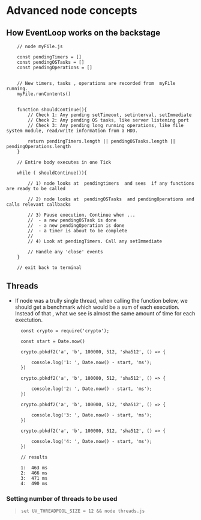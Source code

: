 # Advanced node concepts


## How EventLoop works on the backstage



        // node myFile.js

        const pendingTimers = []
        const pendingOSTasks = []
        const pendingOperations = []


        // New timers, tasks , operations are recorded from  myFile running.
        myFile.runContents()    


        function shouldContinue(){
            // Check 1: Any pending setTimeout, setinterval, setImmediate
            // Check 2: Any pending OS tasks, like server listening port
            // Check 3: Any pending long running operations, like file system module, read/write information from a HDD.

            return pendingTimers.length || pendingOSTasks.length || pendingOperations.length
        }

        // Entire body executes in one Tick

        while ( shouldContinue()){

            // 1) node looks at  pendingtimers  and sees  if any functions are ready to be called

            // 2) node looks at  pendingOSTasks  and pendingOperations and calls relevant callbacks
                
            // 3) Pause execution. Continue when ... 
            //  - a new pendingOSTask is done
            //  - a new pendingOperation is done
            //  - a timer is about to be complete
            // 
            // 4) Look at pendingTimers. Call any setImmediate

            // Handle any 'close' events
        }

        // exit back to terminal 
    

## Threads

- If node was a trully single thread, when calling the function below, we should get a benchmark which would be a sum of each execution. Instead of that , what we see is almost the same amount of time for each exectution.

        const crypto = require('crypto');

        const start = Date.now()

        crypto.pbkdf2('a', 'b', 100000, 512, 'sha512', () => {

            console.log('1: ', Date.now() - start, 'ms');
        })

        crypto.pbkdf2('a', 'b', 100000, 512, 'sha512', () => {

            console.log('2: ', Date.now() - start, 'ms');
        })

        crypto.pbkdf2('a', 'b', 100000, 512, 'sha512', () => {

            console.log('3: ', Date.now() - start, 'ms');
        })

        crypto.pbkdf2('a', 'b', 100000, 512, 'sha512', () => {

            console.log('4: ', Date.now() - start, 'ms');
        })

        // results

        1:  463 ms
        2:  466 ms
        3:  471 ms
        4:  490 ms

### Setting number of threads to be used

> `set UV_THREADPOOL_SIZE = 12 && node threads.js`